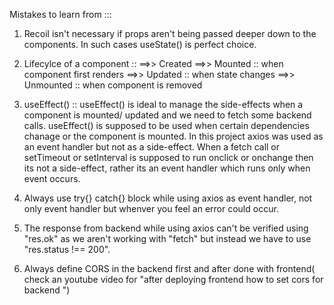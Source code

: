 Mistakes to learn from :::

1. Recoil isn't necessary if props aren't being passed deeper down to the components. In such cases useState() is perfect choice.


2. Lifecylce of a component :: 
                            ==>> Created 
                            ==>> Mounted    :: when component first renders
                            ==>> Updated    :: when state changes 
                            ==>> Unmounted  :: when component is removed 

3. useEffect() ::  useEffect() is ideal to manage the side-effects when a component is mounted/ updated and we need to fetch some backend calls. useEffect() is supposed to be used when certain dependencies chanage or the component is mounted. 
In this project axios was used as an event handler but not as a side-effect. When a fetch call or setTimeout or setInterval is supposed to run onclick or onchange then its not a side-effect, rather its an event handler which runs only when event occurs. 

4. Always use try{} catch{} block while using axios as event handler, not only event handler but whenver you feel an error could occur.

5. The response from backend while using axios can't be verified using "res.ok" as we aren't working with "fetch" but instead we have to use "res.status !== 200".

6. Always define CORS in the backend first and after done with frontend( check an youtube video for "after deploying frontend how to set cors for backend ")